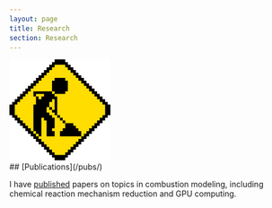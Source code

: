 ```yaml
---
layout: page
title: Research
section: Research
---
```


<img class='img-circle' src='/assets/img/under_construction.gif' title='Under construction' alt='Stick figure shoveling' width='180px' />

<div class="section">
## [Publications](/pubs/)

I have [published](/pubs/) papers on topics in combustion modeling, including chemical reaction mechanism reduction and GPU computing.
</div>
